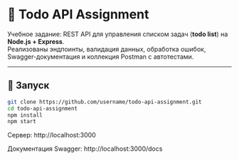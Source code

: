 # 📝 Todo API Assignment

Учебное задание: REST API для управления списком задач (**todo list**) на **Node.js + Express**.  
Реализованы эндпоинты, валидация данных, обработка ошибок, Swagger-документация и коллекция Postman с автотестами.

---

## 🚀 Запуск
```bash
git clone https://github.com/username/todo-api-assignment.git
cd todo-api-assignment
npm install
npm start
```
Сервер: http://localhost:3000

Документация Swagger: http://localhost:3000/docs
